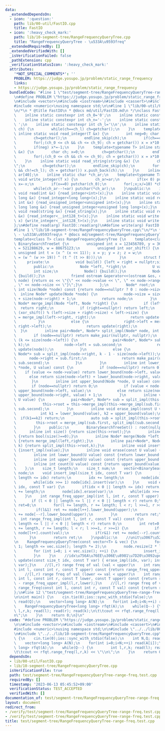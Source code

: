 ```yaml
---
data:
  _extendedDependsOn:
  - icon: ':question:'
    path: lib/00-util/FastIO.cpp
    title: FastIO
  - icon: ':heavy_check_mark:'
    path: lib/10-segment-tree/RangeFrequencyQueryTree.cpp
    title: "RangeFrequencyQueryTree - \u533A\u9593freq"
  _extendedRequiredBy: []
  _extendedVerifiedWith: []
  _isVerificationFailed: false
  _pathExtension: cpp
  _verificationStatusIcon: ':heavy_check_mark:'
  attributes:
    '*NOT_SPECIAL_COMMENTS*': ''
    PROBLEM: https://judge.yosupo.jp/problem/static_range_frequency
    links:
    - https://judge.yosupo.jp/problem/static_range_frequency
  bundledCode: "#line 1 \"test/segment-tree/RangeFrequencyQueryTree-range-freq.test.cpp\"\
    \n#define PROBLEM \"https://judge.yosupo.jp/problem/static_range_frequency\"\n\
    \n#include <vector>\n#include <iostream>\n#include <cassert>\n#include <algorithm>\n\
    #include <numeric>\nusing namespace std;\n\n#line 1 \"lib/00-util/FastIO.cpp\"\
    \n/*\n * @title FastIO\n * @docs md/util/FastIO.md\n */\nclass FastIO{\nprivate:\n\
    \    inline static constexpr int ch_0='0';\n    inline static constexpr int ch_9='9';\n\
    \    inline static constexpr int ch_n='-';\n    inline static constexpr int ch_s='\
    \ ';\n    inline static constexpr int ch_l='\\n';\n    inline static void endline_skip(char&\
    \ ch) {\n        while(ch==ch_l) ch=getchar();\n    }\n    template<typename T>\
    \ inline static void read_integer(T &x) {\n        int neg=0; char ch; x=0;\n\
    \        ch=getchar();\n        endline_skip(ch);\n        if(ch==ch_n) neg=1,ch=getchar();\n\
    \        for(;(ch_0 <= ch && ch <= ch_9); ch = getchar()) x = x*10 + (ch-ch_0);\n\
    \        if(neg) x*=-1;\n    }\n    template<typename T> inline static void read_unsigned_integer(T\
    \ &x) {\n        char ch; x=0;\n        ch=getchar();\n        endline_skip(ch);\n\
    \        for(;(ch_0 <= ch && ch <= ch_9); ch = getchar()) x = x*10 + (ch-ch_0);\n\
    \    }\n    inline static void read_string(string &x) {\n        char ch; x=\"\
    \";\n        ch=getchar();\n        endline_skip(ch);\n        for(;(ch != ch_s\
    \ && ch!=ch_l); ch = getchar()) x.push_back(ch);\n    }\n    inline static char\
    \ ar[40];\n    inline static char *ch_ar;\n    template<typename T> inline static\
    \ void write_integer(T x) {\n        ch_ar=ar;\n        if(x< 0) putchar(ch_n),\
    \ x=-x;\n        if(x==0) putchar(ch_0);\n        for(;x;x/=10) *ch_ar++=(ch_0+x%10);\n\
    \        while(ch_ar--!=ar) putchar(*ch_ar);\n    }\npublic:\n    inline static\
    \ void read(int &x) {read_integer<int>(x);}\n    inline static void read(long\
    \ long &x) {read_integer<long long>(x);}\n    inline static void read(unsigned\
    \ int &x) {read_unsigned_integer<unsigned int>(x);}\n    inline static void read(unsigned\
    \ long long &x) {read_unsigned_integer<unsigned long long>(x);}\n    inline static\
    \ void read(string &x) {read_string(x);}\n    inline static void read(__int128_t\
    \ &x) {read_integer<__int128_t>(x);}\n    inline static void write(__int128_t\
    \ x) {write_integer<__int128_t>(x);}\n    inline static void write(char x) {putchar(x);}\n\
    };\n#define read(arg) FastIO::read(arg)\n#define write(arg) FastIO::write(arg)\n\
    #line 1 \"lib/10-segment-tree/RangeFrequencyQueryTree.cpp\"\n/*\n * @title RangeFrequencyQueryTree\
    \ - \u533A\u9593freq\n * @docs md/segment-tree/RangeFrequencyQueryTree.md\n */\n\
    template<class T> class RangeFrequencyQueryTree {\n    template<class U> class\
    \ BinarySearchTreeSet {\n        unsigned int x = 123456789, y = 362436069, z\
    \ = 521288629, w = 88675123;\n        unsigned int xor_shift() {\n           \
    \ unsigned int t = (x ^ (x << 11)); x = y; y = z; z = w;\n            return (w\
    \ = (w ^ (w >> 19)) ^ (t ^ (t >> 8)));\n        }\n        struct Node {\n   \
    \     private:\n            void build() {left = right = nullptr;size = 1;}\n\
    \        public:\n            Node *left, *right;\n            U value;\n    \
    \        int size;\n            Node() {build();}\n            Node(U v) : value(v)\
    \ {build();}\n            friend ostream &operator<<(ostream &os, const Node*\
    \ node) {return os << \"{\" << node->value << \", \" << node->range_value << \"\
    , \" << node->size << \"}\";}\n        };\n        Node* root;\n        inline\
    \ int size(Node *node) const {return node==nullptr ? 0 : node->size;}\n      \
    \  inline Node* update(Node *node) {\n            node->size = size(node->left)\
    \ + size(node->right) + 1;\n            return node;\n        }\n        inline\
    \ Node* merge_impl(Node *left, Node *right) {\n            if (left==nullptr)\
    \  return right;\n            if (right==nullptr) return left;\n            if\
    \ (xor_shift() % (left->size + right->size) < left->size) {\n                left->right\
    \ = merge_impl(left->right, right);\n                return update(left);\n  \
    \          }\n            else {\n                right->left = merge_impl(left,\
    \ right->left);\n                return update(right);\n            }\n      \
    \  }\n        inline pair<Node*, Node*> split_impl(Node* node, int k) {\n    \
    \        if (node==nullptr) return make_pair(nullptr, nullptr);\n            if\
    \ (k <= size(node->left)) {\n                pair<Node*, Node*> sub = split_impl(node->left,\
    \ k);\n                node->left = sub.second;\n                return make_pair(sub.first,\
    \ update(node));\n            }\n            else {\n                pair<Node*,\
    \ Node*> sub = split_impl(node->right, k - 1 - size(node->left));\n          \
    \      node->right = sub.first;\n                return make_pair(update(node),\
    \ sub.second);\n            }\n        }\n        inline int lower_bound(Node\
    \ *node, U value) const {\n            if (node==nullptr) return 0;\n        \
    \    if (value <= node->value) return lower_bound(node->left, value);\n      \
    \      else return size(node->left) + lower_bound(node->right, value) + 1;\n \
    \       }\n        inline int upper_bound(Node *node, U value) const {\n     \
    \       if (node==nullptr) return 0;\n            if (value < node->value) return\
    \ upper_bound(node->left, value);\n            else return size(node->left) +\
    \ upper_bound(node->right, value) + 1;\n        }\n        inline void insert_impl(const\
    \ U value) {\n            pair<Node*, Node*> sub = split_impl(this->root, lower_bound(this->root,value));\n\
    \            this->root = this->merge_impl(this->merge_impl(sub.first, new Node(value)),\
    \ sub.second);\n        }\n        inline void erase_impl(const U value) {\n \
    \           int k1 = lower_bound(value), k2 = upper_bound(value);\n          \
    \  if(k1==k2) return;\n            auto sub = split_impl(this->root,k1);\n   \
    \         this->root = merge_impl(sub.first, split_impl(sub.second, 1).second);\n\
    \        }\n    public:\n        BinarySearchTreeSet() : root(nullptr) {}\n  \
    \      inline int size() {return size(this->root);}\n        inline int empty(void)\
    \ {return bool(size()==0);}\n        inline Node* merge(Node *left, Node *right)\
    \ {return merge_impl(left,right);}\n        inline pair<Node*, Node*> split(int\
    \ k) {return split_impl(this->root,k);}\n        inline void insert(const U value)\
    \ {insert_impl(value);}\n        inline void erase(const U value) {erase_impl(value);}\n\
    \        inline int lower_bound(U value) const {return lower_bound(this->root,value);}\n\
    \        inline int upper_bound(U value) const {return upper_bound(this->root,value);}\n\
    \        inline int count(U value) const {return upper_bound(value) - lower_bound(value);}\n\
    \    };\n    size_t length;\n    size_t num;\n    vector<BinarySearchTreeSet<T>>\
    \ node;\n    void insert_impl(size_t idx, const T var) {\n        if(idx < 0 ||\
    \ length <= idx) return;\n        idx += length;\n        node[idx].insert(var);\n\
    \        while(idx >>= 1) node[idx].insert(var);\n    }\n    void erase_impl(size_t\
    \ idx, const T var) {\n        if(idx < 0 || length <= idx) return;\n        idx\
    \ += length;\n        node[idx].erase(var);\n        while(idx >>= 1) node[idx].erase(var);\n\
    \    }\n    int range_freq_upper_impl(int l, int r, const T upper) const {\n \
    \       if (l < 0 || length <= l || r < 0 || length < r) return 0;\n        int\
    \ ret=0;\n        for(l += length, r += length; l < r; l >>=1, r >>=1) {\n   \
    \         if(l&1) ret += node[l++].lower_bound(upper);\n            if(r&1) ret\
    \ += node[--r].lower_bound(upper);\n        }\n        return ret;\n    }\n  \
    \  int range_freq_impl(int l, int r, const T val) const {\n        if (l < 0 ||\
    \ length <= l || r < 0 || length < r) return 0;\n        int ret=0;\n        for(l\
    \ += length, r += length; l < r; l >>=1, r >>=1) {\n            if(l&1) ret +=\
    \ node[l++].count(val);\n            if(r&1) ret += node[--r].count(val);\n  \
    \      }\n        return ret;\n    }\npublic:\n    //unit\u3067\u521D\u671F\u5316\
    \n    RangeFrequencyQueryTree(const vector<T> & vec) {\n        for (length =\
    \ 1; length <= vec.size(); length *= 2);\n        node.resize(2 * length, BinarySearchTreeSet<T>());\n\
    \        for (int i=0; i < vec.size(); ++i) {\n            insert_impl(i, vec[i]);\n\
    \        }\n    }\n    //idx\u756A\u76EE\u306E\u8981\u7D20\u3092update\n    void\
    \ update(const size_t idx, const T var) { erase_impl(idx, var); insert_impl(idx,\
    \ var);}\n    //[l,r) range freq of val (val < upper)\n    int range_freq_upper(const\
    \ int l, const int r, const T upper) const {return range_freq_upper_impl(l,r,upper);}\n\
    \    //[l,r) range freq of val (lower <= val < upper)\n    int range_freq_lower_upper(const\
    \ int l, const int r, const T lower, const T upper) const {return range_freq_upper_impl(l,r,upper)\
    \ - range_freq_upper_impl(l,r,lower);}\n    //[l,r) range freq of val\n    int\
    \ range_freq(const int l, const int r, const T val) const {return range_freq_impl(l,r,val);}\n\
    };\n#line 12 \"test/segment-tree/RangeFrequencyQueryTree-range-freq.test.cpp\"\
    \n\nint main() {\n    cin.tie(0);ios::sync_with_stdio(false);\n    int N,Q; read(N);\
    \ read(Q);\n    vector<long long> A(N);\n    for(int i=0;i<N;++i) read(A[i]);\n\
    \    RangeFrequencyQueryTree<long long> rfqt(A);\n    while(Q--) {\n        int\
    \ l,r,k; read(l); read(r); read(k);\n\t\tcout << rfqt.range_freq(l,r,k) << \"\\\
    n\";\n    }\n    return 0;\n}\n"
  code: "#define PROBLEM \"https://judge.yosupo.jp/problem/static_range_frequency\"\
    \n\n#include <vector>\n#include <iostream>\n#include <cassert>\n#include <algorithm>\n\
    #include <numeric>\nusing namespace std;\n\n#include \"../../lib/00-util/FastIO.cpp\"\
    \n#include \"../../lib/10-segment-tree/RangeFrequencyQueryTree.cpp\"\n\nint main()\
    \ {\n    cin.tie(0);ios::sync_with_stdio(false);\n    int N,Q; read(N); read(Q);\n\
    \    vector<long long> A(N);\n    for(int i=0;i<N;++i) read(A[i]);\n    RangeFrequencyQueryTree<long\
    \ long> rfqt(A);\n    while(Q--) {\n        int l,r,k; read(l); read(r); read(k);\n\
    \t\tcout << rfqt.range_freq(l,r,k) << \"\\n\";\n    }\n    return 0;\n}"
  dependsOn:
  - lib/00-util/FastIO.cpp
  - lib/10-segment-tree/RangeFrequencyQueryTree.cpp
  isVerificationFile: true
  path: test/segment-tree/RangeFrequencyQueryTree-range-freq.test.cpp
  requiredBy: []
  timestamp: '2023-06-13 05:45:52+09:00'
  verificationStatus: TEST_ACCEPTED
  verifiedWith: []
documentation_of: test/segment-tree/RangeFrequencyQueryTree-range-freq.test.cpp
layout: document
redirect_from:
- /verify/test/segment-tree/RangeFrequencyQueryTree-range-freq.test.cpp
- /verify/test/segment-tree/RangeFrequencyQueryTree-range-freq.test.cpp.html
title: test/segment-tree/RangeFrequencyQueryTree-range-freq.test.cpp
---
```

